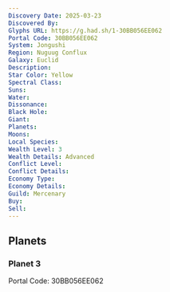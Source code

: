 ```yaml
---
Discovery Date: 2025-03-23
Discovered By:
Glyphs URL: https://g.had.sh/1-30BB056EE062
Portal Code: 30BB056EE062
System: Jongushi
Region: Nuguug Conflux
Galaxy: Euclid
Description:
Star Color: Yellow
Spectral Class:
Suns:
Water:
Dissonance:
Black Hole:
Giant:
Planets:
Moons:
Local Species:
Wealth Level: 3
Wealth Details: Advanced
Conflict Level:
Conflict Details:
Economy Type: 
Economy Details: 
Guild: Mercenary
Buy:
Sell:
---
```


## Planets

### Planet 3 
Portal Code: 30BB056EE062